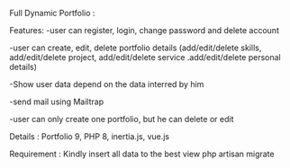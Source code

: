 Full Dynamic Portfolio :

Features:
-user can register, login, change password and delete account 

-user can create, edit, delete portfolio details (add/edit/delete skills, add/edit/delete project, add/edit/delete service .add/edit/delete personal details)

-Show user data depend on the data interred by him

-send mail using Mailtrap

-user can only create one portfolio, but he can delete or edit

Details : Portfolio 9, PHP 8, inertia.js, vue.js 

Requirement :
Kindly insert all data to the best view 
php artisan migrate 
